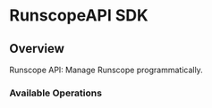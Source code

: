 # RunscopeAPI SDK


## Overview

Runscope API: Manage Runscope programmatically.

### Available Operations

